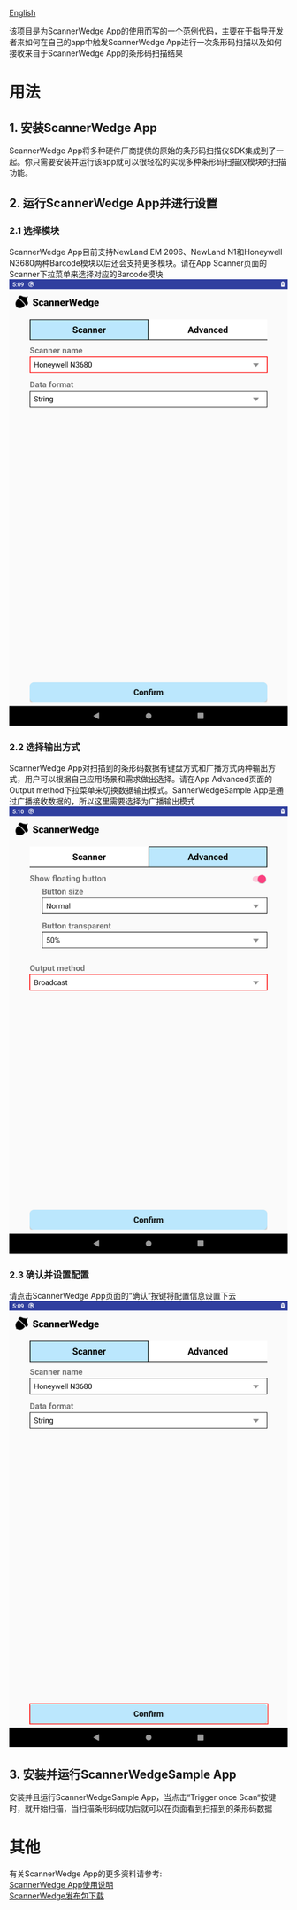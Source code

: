 [English](https://github.com/AIM-Android/ScannerWedgeSample/blob/master/README.md)

该项目是为ScannerWedge App的使用而写的一个范例代码，主要在于指导开发者来如何在自己的app中触发ScannerWedge App进行一次条形码扫描以及如何接收来自于ScannerWedge App的条形码扫描结果

# 用法
## 1. 安装ScannerWedge App
ScannerWedge App将多种硬件厂商提供的原始的条形码扫描仪SDK集成到了一起。你只需要安装并运行该app就可以很轻松的实现多种条形码扫描仪模块的扫描功能。

## 2. 运行ScannerWedge App并进行设置
### 2.1 选择模块
ScannerWedge App目前支持NewLand EM 2096、NewLand N1和Honeywell N3680两种Barcode模块以后还会支持更多模块。请在App Scanner页面的Scanner下拉菜单来选择对应的Barcode模块
![](https://github.com/AIM-Android/ScannerWedgeSample/blob/master/images/scanner.png)

### 2.2 选择输出方式
ScannerWedge App对扫描到的条形码数据有键盘方式和广播方式两种输出方式，用户可以根据自己应用场景和需求做出选择。请在App Advanced页面的Output method下拉菜单来切换数据输出模式。SannerWedgeSample App是通过广播接收数据的，所以这里需要选择为广播输出模式
![](https://github.com/AIM-Android/ScannerWedgeSample/blob/master/images/output_method.png)

###  2.3 确认并设置配置
请点击ScannerWedge App页面的“确认”按键将配置信息设置下去
![](https://github.com/AIM-Android/ScannerWedgeSample/blob/master/images/confirm.png)

## 3. 安装并运行ScannerWedgeSample App
安装并且运行ScannerWedgeSample App，当点击“Trigger once Scan“按键时，就开始扫描，当扫描条形码成功后就可以在页面看到扫描到的条形码数据

# 其他
有关ScannerWedge App的更多资料请参考:  
[ScannerWedge App使用说明](https://github.com/AIM-Android/ScannerWedgeSample/blob/master/doc/ScannerWedge_quick_start_guide_v1.0.pdf)  
[ScannerWedge发布包下载](https://github.com/AIM-Android/ScannerWedgeSample/blob/master/release/v1.0/ScannerWedge_20220316_V1.0.7z)
